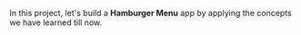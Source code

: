 In this project, let's build a **Hamburger Menu** app by applying the concepts we have learned till now.
